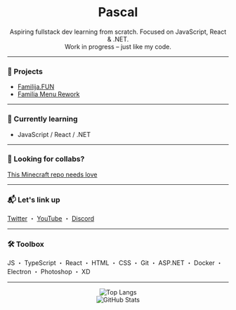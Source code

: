 <h1 align="center">Pascal</h1>
<p align="center">Aspiring fullstack dev learning from scratch. Focused on JavaScript, React & .NET.<br/>Work in progress – just like my code.</p>

---

### 🚧 Projects
- [Familija.FUN](https://github.com/mangotelezakupy/familija.fun)  
- [Familia Menu Rework](https://github.com/mangotelezakupy/familia_menu)

---

### 🔧 Currently learning
- JavaScript / React / .NET  

---

### 🧠 Looking for collabs?
[This Minecraft repo needs love](https://github.com/mangotelezakupy/minecraft-2023)

---

### 📬 Let's link up
[Twitter](https://twitter.com/papaykaaa) ・ [YouTube](https://www.youtube.com/@warzyw.egzotyczny) ・ [Discord](@papayka)

---

### 🛠️ Toolbox
JS ・ TypeScript ・ React ・ HTML ・ CSS ・ Git ・ ASP.NET ・ Docker ・ Electron ・ Photoshop ・ XD

---

<p align="center">
  <img src="https://github-readme-stats.vercel.app/api/top-langs?username=mangotelezakupy&show_icons=true&locale=en&layout=compact" alt="Top Langs" />
  <br/>
  <img src="https://github-readme-stats.vercel.app/api?username=mangotelezakupy&show_icons=true&locale=en" alt="GitHub Stats" />
</p>
